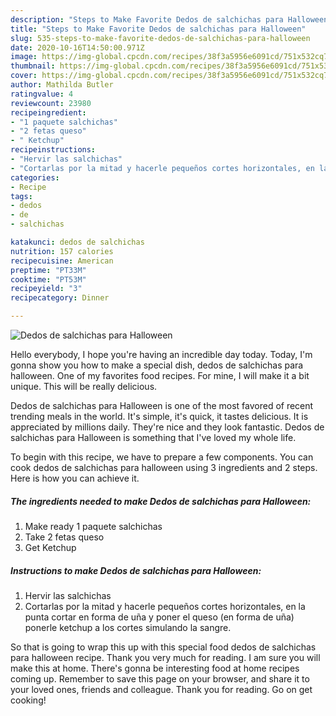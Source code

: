 ```yaml
---
description: "Steps to Make Favorite Dedos de salchichas para Halloween"
title: "Steps to Make Favorite Dedos de salchichas para Halloween"
slug: 535-steps-to-make-favorite-dedos-de-salchichas-para-halloween
date: 2020-10-16T14:50:00.971Z
image: https://img-global.cpcdn.com/recipes/38f3a5956e6091cd/751x532cq70/dedos-de-salchichas-para-halloween-foto-principal.jpg
thumbnail: https://img-global.cpcdn.com/recipes/38f3a5956e6091cd/751x532cq70/dedos-de-salchichas-para-halloween-foto-principal.jpg
cover: https://img-global.cpcdn.com/recipes/38f3a5956e6091cd/751x532cq70/dedos-de-salchichas-para-halloween-foto-principal.jpg
author: Mathilda Butler
ratingvalue: 4
reviewcount: 23980
recipeingredient:
- "1 paquete salchichas"
- "2 fetas queso"
- " Ketchup"
recipeinstructions:
- "Hervir las salchichas"
- "Cortarlas por la mitad y hacerle pequeños cortes horizontales, en la punta cortar en forma de uña y poner el queso (en forma de uña) ponerle ketchup a los cortes simulando la sangre."
categories:
- Recipe
tags:
- dedos
- de
- salchichas

katakunci: dedos de salchichas 
nutrition: 157 calories
recipecuisine: American
preptime: "PT33M"
cooktime: "PT53M"
recipeyield: "3"
recipecategory: Dinner

---
```



![Dedos de salchichas para Halloween](https://img-global.cpcdn.com/recipes/38f3a5956e6091cd/751x532cq70/dedos-de-salchichas-para-halloween-foto-principal.jpg)

Hello everybody, I hope you're having an incredible day today. Today, I'm gonna show you how to make a special dish, dedos de salchichas para halloween. One of my favorites food recipes. For mine, I will make it a bit unique. This will be really delicious.

Dedos de salchichas para Halloween is one of the most favored of recent trending meals in the world. It's simple, it's quick, it tastes delicious. It is appreciated by millions daily. They're nice and they look fantastic. Dedos de salchichas para Halloween is something that I've loved my whole life.




To begin with this recipe, we have to prepare a few components. You can cook dedos de salchichas para halloween using 3 ingredients and 2 steps. Here is how you can achieve it.

<!--inarticleads1-->

##### The ingredients needed to make Dedos de salchichas para Halloween:

1. Make ready 1 paquete salchichas
1. Take 2 fetas queso
1. Get  Ketchup




<!--inarticleads2-->

##### Instructions to make Dedos de salchichas para Halloween:

1. Hervir las salchichas
1. Cortarlas por la mitad y hacerle pequeños cortes horizontales, en la punta cortar en forma de uña y poner el queso (en forma de uña) ponerle ketchup a los cortes simulando la sangre.




So that is going to wrap this up with this special food dedos de salchichas para halloween recipe. Thank you very much for reading. I am sure you will make this at home. There's gonna be interesting food at home recipes coming up. Remember to save this page on your browser, and share it to your loved ones, friends and colleague. Thank you for reading. Go on get cooking!
